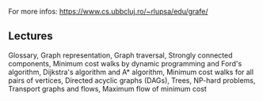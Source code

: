For more infos: https://www.cs.ubbcluj.ro/~rlupsa/edu/grafe/


## Lectures
Glossary,
Graph representation,
Graph traversal,
Strongly connected components,
Minimum cost walks by dynamic programming and Ford's algorithm,
Dijkstra's algorithm and A* algorithm,
Minimum cost walks for all pairs of vertices,
Directed acyclic graphs (DAGs),
Trees,
NP-hard problems,
Transport graphs and flows,
Maximum flow of minimum cost
